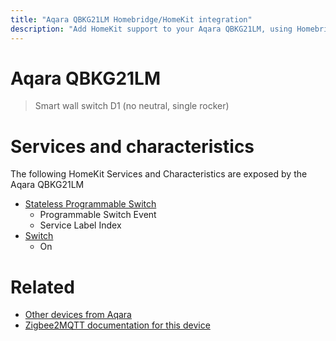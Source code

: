 ```yaml
---
title: "Aqara QBKG21LM Homebridge/HomeKit integration"
description: "Add HomeKit support to your Aqara QBKG21LM, using Homebridge, Zigbee2MQTT and homebridge-z2m."
---
```

<!---
This file has been GENERATED using src/docgen/docgen.ts
DO NOT EDIT THIS FILE MANUALLY!
-->
# Aqara QBKG21LM
> Smart wall switch D1 (no neutral, single rocker)


# Services and characteristics
The following HomeKit Services and Characteristics are exposed by
the Aqara QBKG21LM

* [Stateless Programmable Switch](../../action.md)
  * Programmable Switch Event
  * Service Label Index
* [Switch](../../switch.md)
  * On


# Related
* [Other devices from Aqara](../index.md#aqara)
* [Zigbee2MQTT documentation for this device](https://www.zigbee2mqtt.io/devices/QBKG21LM.html)